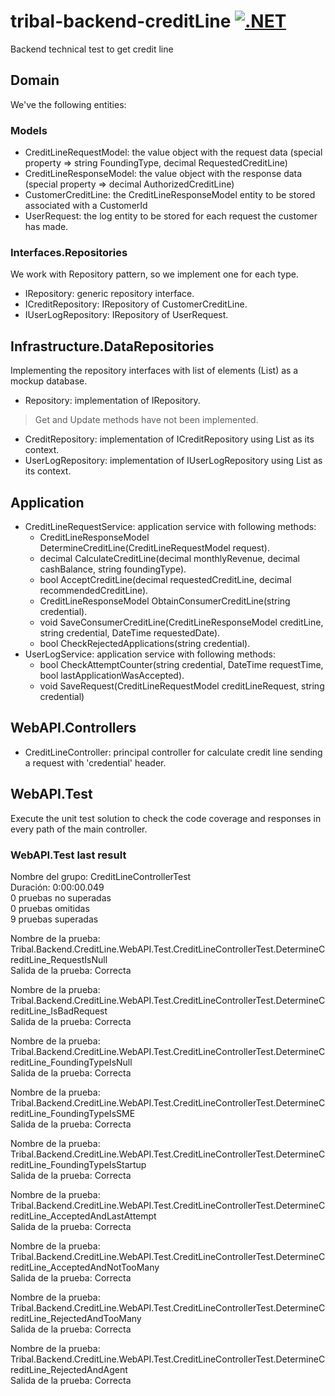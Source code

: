 # tribal-backend-creditLine [![.NET](https://github.com/raedmiranda/tribal-backend-creditLine/actions/workflows/dotnet.yml/badge.svg)](https://github.com/raedmiranda/tribal-backend-creditLine/actions/workflows/dotnet.yml)  
Backend technical test to get credit line

## Domain
We've the following entities: 
### Models
* CreditLineRequestModel: the value object with the request data (special property => string FoundingType, decimal RequestedCreditLine)
* CreditLineResponseModel: the value object with the response data (special property => decimal AuthorizedCreditLine)
* CustomerCreditLine: the CreditLineResponseModel entity to be stored associated with a CustomerId 
* UserRequest: the log entity to be stored for each request the customer has made.
### Interfaces.Repositories
We work with Repository pattern, so we implement one for each type.
* IRepository: generic repository interface.
* ICreditRepository: IRepository of CustomerCreditLine.
* IUserLogRepository: IRepository of UserRequest.

## Infrastructure.DataRepositories
Implementing the repository interfaces with list of elements (List<T>) as a mockup database.
* Repository: implementation of IRepository.
 > Get and Update methods have not been implemented.
* CreditRepository: implementation of ICreditRepository using List<CustomerCreditLine> as its context.
* UserLogRepository: implementation of IUserLogRepository using List<UserRequest> as its context.

## Application
* CreditLineRequestService: application service with following methods:
  * CreditLineResponseModel DetermineCreditLine(CreditLineRequestModel request).
  * decimal CalculateCreditLine(decimal monthlyRevenue, decimal cashBalance, string foundingType).
  * bool AcceptCreditLine(decimal requestedCreditLine, decimal recommendedCreditLine).
  * CreditLineResponseModel ObtainConsumerCreditLine(string credential).
  * void SaveConsumerCreditLine(CreditLineResponseModel creditLine, string credential, DateTime requestedDate).
  * bool CheckRejectedApplications(string credential).
* UserLogService: application service with following methods:
  * bool CheckAttemptCounter(string credential, DateTime requestTime, bool lastApplicationWasAccepted).
  * void SaveRequest(CreditLineRequestModel creditLineRequest, string credential)

## WebAPI.Controllers
* CreditLineController: principal controller for calculate credit line sending a request with 'credential' header.
  
## WebAPI.Test
Execute the unit test solution to check the code coverage and responses in every path of the main controller.

### WebAPI.Test last result
  
 Nombre del grupo: CreditLineControllerTest  
 Duración: 0:00:00.049  
 0 pruebas no superadas  
 0 pruebas omitidas  
 9 pruebas superadas  

Nombre de la prueba:	Tribal.Backend.CreditLine.WebAPI.Test.CreditLineControllerTest.DetermineCreditLine_RequestIsNull  
Salida de la prueba:	Correcta

Nombre de la prueba:	Tribal.Backend.CreditLine.WebAPI.Test.CreditLineControllerTest.DetermineCreditLine_IsBadRequest  
Salida de la prueba:	Correcta

Nombre de la prueba:	Tribal.Backend.CreditLine.WebAPI.Test.CreditLineControllerTest.DetermineCreditLine_FoundingTypeIsNull  
Salida de la prueba:	Correcta

Nombre de la prueba:	Tribal.Backend.CreditLine.WebAPI.Test.CreditLineControllerTest.DetermineCreditLine_FoundingTypeIsSME  
Salida de la prueba:	Correcta

Nombre de la prueba:	Tribal.Backend.CreditLine.WebAPI.Test.CreditLineControllerTest.DetermineCreditLine_FoundingTypeIsStartup  
Salida de la prueba:	Correcta

Nombre de la prueba:	Tribal.Backend.CreditLine.WebAPI.Test.CreditLineControllerTest.DetermineCreditLine_AcceptedAndLastAttempt  
Salida de la prueba:	Correcta

Nombre de la prueba:	Tribal.Backend.CreditLine.WebAPI.Test.CreditLineControllerTest.DetermineCreditLine_AcceptedAndNotTooMany  
Salida de la prueba:	Correcta

Nombre de la prueba:	Tribal.Backend.CreditLine.WebAPI.Test.CreditLineControllerTest.DetermineCreditLine_RejectedAndTooMany  
Salida de la prueba:	Correcta

Nombre de la prueba:	Tribal.Backend.CreditLine.WebAPI.Test.CreditLineControllerTest.DetermineCreditLine_RejectedAndAgent  
Salida de la prueba:	Correcta




